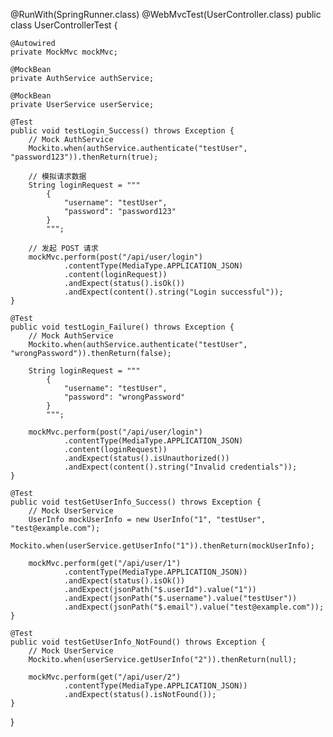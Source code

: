 
@RunWith(SpringRunner.class)
@WebMvcTest(UserController.class)
public class UserControllerTest {

    @Autowired
    private MockMvc mockMvc;

    @MockBean
    private AuthService authService;

    @MockBean
    private UserService userService;

    @Test
    public void testLogin_Success() throws Exception {
        // Mock AuthService
        Mockito.when(authService.authenticate("testUser", "password123")).thenReturn(true);

        // 模拟请求数据
        String loginRequest = """
            {
                "username": "testUser",
                "password": "password123"
            }
            """;

        // 发起 POST 请求
        mockMvc.perform(post("/api/user/login")
                .contentType(MediaType.APPLICATION_JSON)
                .content(loginRequest))
                .andExpect(status().isOk())
                .andExpect(content().string("Login successful"));
    }

    @Test
    public void testLogin_Failure() throws Exception {
        // Mock AuthService
        Mockito.when(authService.authenticate("testUser", "wrongPassword")).thenReturn(false);

        String loginRequest = """
            {
                "username": "testUser",
                "password": "wrongPassword"
            }
            """;

        mockMvc.perform(post("/api/user/login")
                .contentType(MediaType.APPLICATION_JSON)
                .content(loginRequest))
                .andExpect(status().isUnauthorized())
                .andExpect(content().string("Invalid credentials"));
    }

    @Test
    public void testGetUserInfo_Success() throws Exception {
        // Mock UserService
        UserInfo mockUserInfo = new UserInfo("1", "testUser", "test@example.com");
        Mockito.when(userService.getUserInfo("1")).thenReturn(mockUserInfo);

        mockMvc.perform(get("/api/user/1")
                .contentType(MediaType.APPLICATION_JSON))
                .andExpect(status().isOk())
                .andExpect(jsonPath("$.userId").value("1"))
                .andExpect(jsonPath("$.username").value("testUser"))
                .andExpect(jsonPath("$.email").value("test@example.com"));
    }

    @Test
    public void testGetUserInfo_NotFound() throws Exception {
        // Mock UserService
        Mockito.when(userService.getUserInfo("2")).thenReturn(null);

        mockMvc.perform(get("/api/user/2")
                .contentType(MediaType.APPLICATION_JSON))
                .andExpect(status().isNotFound());
    }
}

